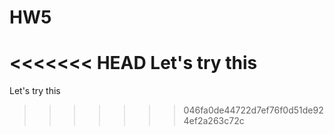 # HW5
<<<<<<< HEAD
Let's try this
=======
Let's try this
>>>>>>> 046fa0de44722d7ef76f0d51de924ef2a263c72c
